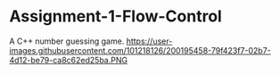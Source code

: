 # Assignment-1-Flow-Control
A C++ number guessing game.
https://user-images.githubusercontent.com/101218126/200195458-79f423f7-02b7-4d12-be79-ca8c62ed25ba.PNG 
